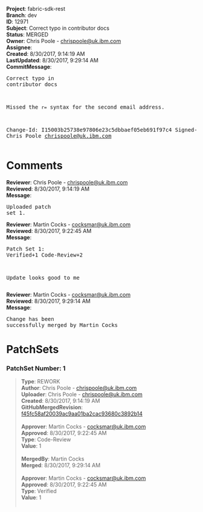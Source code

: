 <strong>Project</strong>: fabric-sdk-rest<br><strong>Branch</strong>: dev<br><strong>ID</strong>: 12971<br><strong>Subject</strong>: Correct typo in contributor docs<br><strong>Status</strong>: MERGED<br><strong>Owner</strong>: Chris Poole - chrispoole@uk.ibm.com<br><strong>Assignee</strong>:<br><strong>Created</strong>: 8/30/2017, 9:14:19 AM<br><strong>LastUpdated</strong>: 8/30/2017, 9:29:14 AM<br><strong>CommitMessage</strong>:<br><pre>Correct typo in contributor docs

Missed the `r=` syntax for the second email address.

Change-Id: I15003b25738e97806e23c5dbbaef05eb691f97c4
Signed-off-by: Chris Poole <chrispoole@uk.ibm.com>
</pre><h1>Comments</h1><strong>Reviewer</strong>: Chris Poole - chrispoole@uk.ibm.com<br><strong>Reviewed</strong>: 8/30/2017, 9:14:19 AM<br><strong>Message</strong>: <pre>Uploaded patch set 1.</pre><strong>Reviewer</strong>: Martin Cocks - cocksmar@uk.ibm.com<br><strong>Reviewed</strong>: 8/30/2017, 9:22:45 AM<br><strong>Message</strong>: <pre>Patch Set 1: Verified+1 Code-Review+2

Update looks good to me</pre><strong>Reviewer</strong>: Martin Cocks - cocksmar@uk.ibm.com<br><strong>Reviewed</strong>: 8/30/2017, 9:29:14 AM<br><strong>Message</strong>: <pre>Change has been successfully merged by Martin Cocks</pre><h1>PatchSets</h1><h3>PatchSet Number: 1</h3><blockquote><strong>Type</strong>: REWORK<br><strong>Author</strong>: Chris Poole - chrispoole@uk.ibm.com<br><strong>Uploader</strong>: Chris Poole - chrispoole@uk.ibm.com<br><strong>Created</strong>: 8/30/2017, 9:14:19 AM<br><strong>GitHubMergedRevision</strong>: [f45fc58af20039ac9aa01ba2cac93680c3892b14](https://github.com/hyperledger-gerrit-archive/fabric-sdk-rest/commit/f45fc58af20039ac9aa01ba2cac93680c3892b14)<br><br><strong>Approver</strong>: Martin Cocks - cocksmar@uk.ibm.com<br><strong>Approved</strong>: 8/30/2017, 9:22:45 AM<br><strong>Type</strong>: Code-Review<br><strong>Value</strong>: 1<br><br><strong>MergedBy</strong>: Martin Cocks<br><strong>Merged</strong>: 8/30/2017, 9:29:14 AM<br><br><strong>Approver</strong>: Martin Cocks - cocksmar@uk.ibm.com<br><strong>Approved</strong>: 8/30/2017, 9:22:45 AM<br><strong>Type</strong>: Verified<br><strong>Value</strong>: 1<br><br></blockquote>
